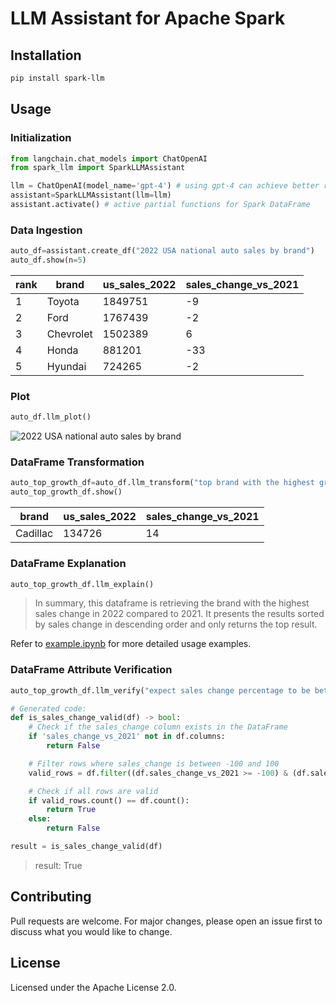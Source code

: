 # LLM Assistant for Apache Spark

## Installation

```bash
pip install spark-llm
```

## Usage
### Initialization
```python
from langchain.chat_models import ChatOpenAI
from spark_llm import SparkLLMAssistant

llm = ChatOpenAI(model_name='gpt-4') # using gpt-4 can achieve better results
assistant=SparkLLMAssistant(llm=llm)
assistant.activate() # active partial functions for Spark DataFrame
```

### Data Ingestion
```python
auto_df=assistant.create_df("2022 USA national auto sales by brand")
auto_df.show(n=5)
```
| rank | brand     | us_sales_2022 | sales_change_vs_2021 |
|------|-----------|---------------|----------------------|
| 1    | Toyota    | 1849751       | -9                   |
| 2    | Ford      | 1767439       | -2                   |
| 3    | Chevrolet | 1502389       | 6                    |
| 4    | Honda     | 881201        | -33                  |
| 5    | Hyundai   | 724265        | -2                   |

### Plot
```python
auto_df.llm_plot()
```
![2022 USA national auto sales by brand](docs/_static/auto_sales.png)
### DataFrame Transformation
```python
auto_top_growth_df=auto_df.llm_transform("top brand with the highest growth")
auto_top_growth_df.show()
```
| brand    | us_sales_2022 | sales_change_vs_2021 |
|----------|---------------|----------------------|
| Cadillac | 134726        | 14                   |

### DataFrame Explanation
```python
auto_top_growth_df.llm_explain()
```

> In summary, this dataframe is retrieving the brand with the highest sales change in 2022 compared to 2021. It presents the results sorted by sales change in descending order and only returns the top result.

Refer to [example.ipynb](https://github.com/gengliangwang/spark-llm/blob/main/examples/example.ipynb) for more detailed usage examples.

### DataFrame Attribute Verification
```python
auto_top_growth_df.llm_verify("expect sales change percentage to be between -100 to 100")
```

```python
# Generated code:
def is_sales_change_valid(df) -> bool:
    # Check if the sales_change column exists in the DataFrame
    if 'sales_change_vs_2021' not in df.columns:
        return False

    # Filter rows where sales_change is between -100 and 100
    valid_rows = df.filter((df.sales_change_vs_2021 >= -100) & (df.sales_change_vs_2021 <= 100))

    # Check if all rows are valid
    if valid_rows.count() == df.count():
        return True
    else:
        return False

result = is_sales_change_valid(df)
```
> result: True

## Contributing
Pull requests are welcome. For major changes, please open an issue first to discuss what you would like to change.

## License
Licensed under the Apache License 2.0.
